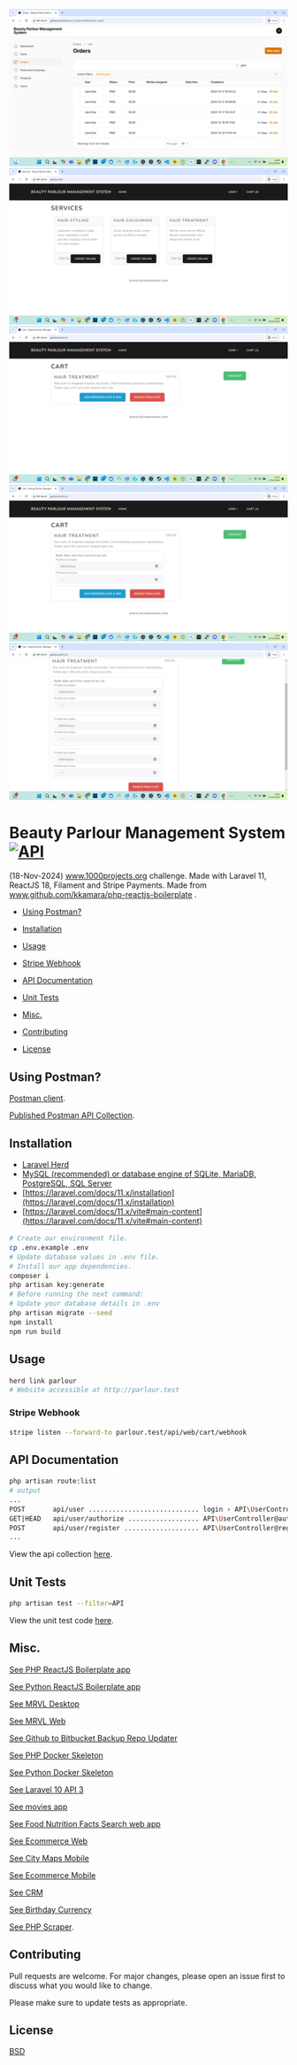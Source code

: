 <img src="https://github.com/kkamara/useful/blob/main/beauty-parlour-management-system5.png?raw=true" alt="beauty-parlour-management-system5.png" width=""/>

<img src="https://github.com/kkamara/useful/blob/main/beauty-parlour-management-system.png?raw=true" alt="beauty-parlour-management-system.png" width=""/>

<img src="https://github.com/kkamara/useful/blob/main/beauty-parlour-management-system2.png?raw=true" alt="beauty-parlour-management-system2.png" width=""/>

<img src="https://github.com/kkamara/useful/blob/main/beauty-parlour-management-system3.png?raw=true" alt="beauty-parlour-management-system3.png" width=""/>

<img src="https://github.com/kkamara/useful/blob/main/beauty-parlour-management-system4.png?raw=true" alt="beauty-parlour-management-system4.png" width=""/>

# Beauty Parlour Management System [![API](https://github.com/kkamara/beauty-parlour-management-system/actions/workflows/build.yml/badge.svg)](https://github.com/kkamara/beauty-parlour-management-system/actions/workflows/build.yml)

(18-Nov-2024) www.1000projects.org challenge. Made with Laravel 11, ReactJS 18, Filament and Stripe Payments. Made from www.github.com/kkamara/php-reactjs-boilerplate .

* [Using Postman?](#postman)

* [Installation](#installation)

* [Usage](#usage)

* [Stripe Webhook](#stripe-webhook)

* [API Documentation](#api-documentation)

* [Unit Tests](#unit-tests)

* [Misc.](#misc)

* [Contributing](#contributing)

* [License](#license)

<a name="postman"></a>
## Using Postman?

[Postman client](https://www.postman.com/).

[Published Postman API Collection](https://documenter.getpostman.com/view/17125932/2sAYBREt9n).

## Installation

* [Laravel Herd](https://herd.laravel.com)
* [MySQL (recommended) or database engine of SQLite, MariaDB, PostgreSQL, SQL Server](https://laravel.com/docs/11.x/database#introduction)
* [https://laravel.com/docs/11.x/installation](https://laravel.com/docs/11.x/installation)
* [https://laravel.com/docs/11.x/vite#main-content](https://laravel.com/docs/11.x/vite#main-content)

```bash
# Create our environment file.
cp .env.example .env
# Update database values in .env file.
# Install our app dependencies.
composer i
php artisan key:generate
# Before running the next command:
# Update your database details in .env
php artisan migrate --seed
npm install
npm run build
```

## Usage

```bash
herd link parlour
# Website accessible at http://parlour.test
```

### Stripe Webhook

```bash
stripe listen --forward-to parlour.test/api/web/cart/webhook
```

## API Documentation

```bash
php artisan route:list
# output
...
POST       api/user ............................ login › API\UserController@login
GET|HEAD   api/user/authorize .................. API\UserController@authorizeUser
POST       api/user/register ................... API\UserController@register
...
```

View the api collection [here](https://documenter.getpostman.com/view/17125932/TzzAKvVe).

## Unit Tests

```bash
php artisan test --filter=API
```

View the unit test code [here](https://raw.githubusercontent.com/kkamara/php-reactjs-boilerplate/main/tests/Unit/Api/UsersTest.php).

## Misc.

[See PHP ReactJS Boilerplate app](https://github.com/kkamara/php-reactjs-boilerplate)

[See Python ReactJS Boilerplate app](https://github.com/kkamara/python-reactjs-boilerplate)

[See MRVL Desktop](https://github.com/kkamara/mrvl-desktop)

[See MRVL Web](https://github.com/kkamara/mrvl-web)

[See Github to Bitbucket Backup Repo Updater](https://github.com/kkamara/ghbbupdater)

[See PHP Docker Skeleton](https://github.com/kkamara/php-docker-skeleton)

[See Python Docker Skeleton](https://github.com/kkamara/python-docker-skeleton)

[See Laravel 10 API 3](https://github.com/kkamara/laravel-10-api-3)

[See movies app](https://github.com/kkamara/movies)

[See Food Nutrition Facts Search web app](https://github.com/kkamara/food-nutrition-facts-search-web-app)

[See Ecommerce Web](https://github.com/kkamara/ecommerce-web)

[See City Maps Mobile](https://github.com/kkamara/city-maps-mobile)

[See Ecommerce Mobile](https://github.com/kkamara/ecommerce-mobile)

[See CRM](https://github.com/kkamara/crm)

[See Birthday Currency](https://github.com/kkamara/birthday-currency)

[See PHP Scraper](https://github.com/kkamara/php-scraper).

## Contributing
Pull requests are welcome. For major changes, please open an issue first to discuss what you would like to change.

Please make sure to update tests as appropriate.

## License
[BSD](https://opensource.org/licenses/BSD-3-Clause)
